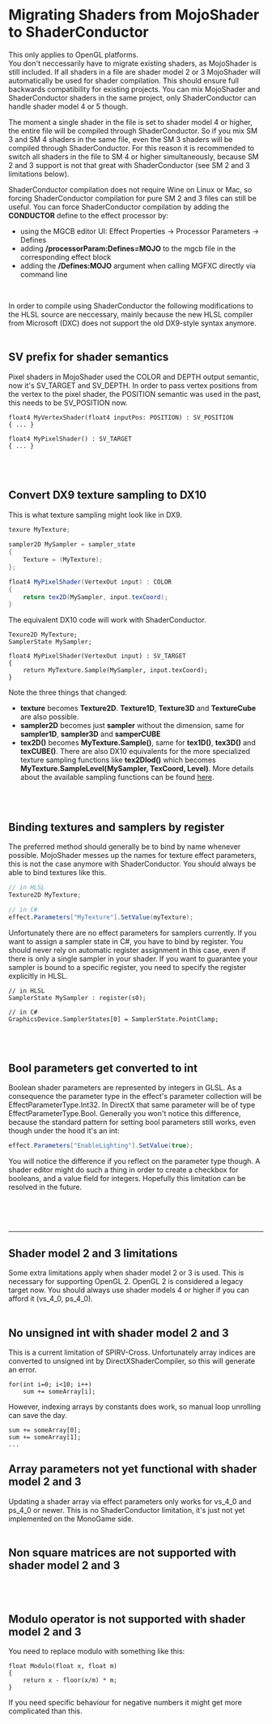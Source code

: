 
# Migrating Shaders from MojoShader to ShaderConductor

This only applies to OpenGL platforms.<br>
You don't neccessarily have to migrate existing shaders, as MojoShader is still included. If all shaders in a file are shader model 2 or 3 MojoShader will automatically be used for shader compilation. This should ensure full backwards compatibility for existing projects.
You can mix MojoShader and ShaderConductor shaders in the same project, only ShaderConductor can handle shader model 4 or 5 though.
<br>

The moment a single shader in the file is set to shader model 4 or higher, the entire file will be compiled through ShaderConductor. So if you mix SM 3 and SM 4 shaders in the same file, even the SM 3 shaders will be compiled through ShaderConductor. For this reason it is recommended to switch all shaders in the file to SM 4 or higher simultaneously, because SM 2 and 3 support is not that great with ShaderConductor (see SM 2 and 3 limitations below). 
<br>

ShaderConductor compilation does not require Wine on Linux or Mac, so forcing ShaderConductor compilation for pure SM 2 and 3 files can still be useful.
You can force ShaderConductor compilation by adding the <b>CONDUCTOR</b> define to the effect processor by: 

- using the MGCB editor UI: Effect Properties -> Processor Parameters -> Defines
- adding <b>/processorParam:Defines=MOJO</b> to the mgcb file in the corresponding effect block
- adding the <b>/Defines:MOJO</b> argument when calling MGFXC directly via command line
<br>

In order to compile using ShaderConductor the following modifications to the HLSL source are neccessary, mainly because the new HLSL compiler from Microsoft (DXC) does not support the old DX9-style syntax anymore. 
<br>
<br>

## SV prefix for shader semantics
Pixel shaders in MojoShader used the COLOR and DEPTH output semantic, now it's SV_TARGET and SV_DEPTH.
In order to pass vertex positions from the vertex to the pixel shader, the POSITION semantic was used in the past, this needs to be SV_POSITION now.
```HLSL
float4 MyVertexShader(float4 inputPos: POSITION) : SV_POSITION
{ ... }

float4 MyPixelShader() : SV_TARGET
{ ... }
```
<br>
<br>

## Convert DX9 texture sampling to DX10
This is what texture sampling might look like in DX9.

```C#
texure MyTexture;
    
sampler2D MySampler = sampler_state 
{
    Texture = (MyTexture);
};

float4 MyPixelShader(VertexOut input) : COLOR
{
    return tex2D(MySampler, input.texCoord);
}
```

The equivalent DX10 code will work with ShaderConductor.   
```HLSL
Texure2D MyTexture;
SamplerState MySampler;

float4 MyPixelShader(VertexOut input) : SV_TARGET
{
    return MyTexture.Sample(MySampler, input.texCoord);
}
```
Note the three things that changed:
- **texture** becomes **Texture2D**. **Texture1D**, **Texture3D** and **TextureCube** are also possible.
- **sampler2D** becomes just **sampler** without the dimension, same for **sampler1D**, **sampler3D** and **samperCUBE**
- **tex2D()** becomes **MyTexture.Sample()**, same for **tex1D()**, **tex3D()** and **texCUBE()**. There are also DX10 equivalents for the more specialized texture sampling functions like **tex2Dlod()** which becomes **MyTexture.SampleLevel(MySampler, TexCoord, Level)**. More details about the available sampling functions can be found [here](https://docs.microsoft.com/en-us/windows/win32/direct3dhlsl/dx-graphics-hlsl-to-type).
<br>
<br>

## Binding textures and samplers by register
The preferred method should generally be to bind by name whenever possible. MojoShader messes up the names for texture effect parameters, this is not the case anymore with ShaderConductor. You should always be able to bind textures like this.
```C#
// in HLSL
Texture2D MyTexture;

// in C#
effect.Parameters["MyTexture"].SetValue(myTexture);
```
Unfortunately there are no effect parameters for samplers currently. If you want to assign a sampler state in C#, you have to bind by register. You should never rely on automatic register assignment in this case, even if there is only a single sampler in your shader. If you want to guarantee your sampler is bound to a specific register, you need to specify the register explicitly in HLSL.
```HLSL
// in HLSL
SamplerState MySampler : register(s0);

// in C#
GraphicsDevice.SamplerStates[0] = SamplerState.PointClamp;
```
<br>
<br>

## Bool parameters get converted to int
Boolean shader parameters are represented by integers in GLSL. As a consequence the parameter type in the effect's parameter collection will be EffectParameterType.Int32. In DirectX that same parameter will be of type EffectParameterType.Bool. Generally you won't notice this difference, because the standard pattern for setting bool parameters still works, even though under the hood it's an int:
```C#
effect.Parameters["EnableLighting"].SetValue(true);
```
You will notice the difference if you reflect on the parameter type though. A shader editor might do such a thing in order to create a checkbox for booleans, and a value field for integers. Hopefully this limitation can be resolved in the future.  

<br><br><br>
<hr>

## Shader model 2 and 3 limitations
Some extra limitations apply when shader model 2 or 3 is used. This is necessary for supporting OpenGL 2. OpenGL 2 is considered a legacy target now. You should always use shader models 4 or higher if you can afford it (vs_4_0, ps_4_0). 
<br>
<br>

## No unsigned int with shader model 2 and 3
This is a current limitation of SPIRV-Cross. Unfortunately array indices are converted to unsigned int by DirectXShaderCompiler, so this will generate an error.
```HLSL
for(int i=0; i<10; i++)
    sum += someArray[i];
```
However, indexing arrays by constants does work, so manual loop unrolling can save the day.
```HLSL
sum += someArray[0];
sum += someArray[1];
...
```

## Array parameters not yet functional with shader model 2 and 3
Updating a shader array via effect parameters only works for vs_4_0 and ps_4_0 or newer. This is no ShaderConductor limitation, it's just not yet implemented on the MonoGame side. 
<br>
<br>

## Non square matrices are not supported with shader model 2 and 3
<br>
<br>

## Modulo operator is not supported with shader model 2 and 3
You need to replace modulo with something like this:
```HLSL
float Modulo(float x, float m) 
{
    return x - floor(x/m) * m;
}
```
If you need specific behaviour for negative numbers it might get more complicated than this. 
<br>
<br>

